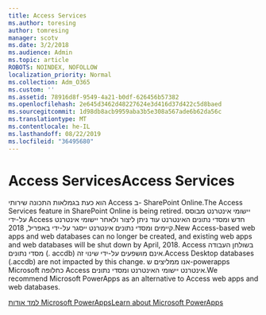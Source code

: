 ```yaml
---
title: Access Services
ms.author: toresing
author: tomresing
manager: scotv
ms.date: 3/2/2018
ms.audience: Admin
ms.topic: article
ROBOTS: NOINDEX, NOFOLLOW
localization_priority: Normal
ms.collection: Adm_O365
ms.custom: ''
ms.assetid: 78916d8f-9549-4a21-b0df-626456b57382
ms.openlocfilehash: 2e645d3462d48227624e3d416d37d422c5d8baed
ms.sourcegitcommit: 1d98db8acb9959aba3b5e308a567ade6b62da56c
ms.translationtype: MT
ms.contentlocale: he-IL
ms.lasthandoff: 08/22/2019
ms.locfileid: "36495680"
---
```

# <a name="access-services"></a><span data-ttu-id="c2556-102">Access Services</span><span class="sxs-lookup"><span data-stu-id="c2556-102">Access Services</span></span>

<span data-ttu-id="c2556-103">הוא כעת בגמלאות התכונה שירותי Access ב- SharePoint Online.</span><span class="sxs-lookup"><span data-stu-id="c2556-103">The Access Services feature in SharePoint Online is being retired.</span></span> <span data-ttu-id="c2556-104">יישומי אינטרנט מבוסס על-ידי Access חדש ומסדי נתונים האינטרנט עוד ניתן ליצור ולאחר יישומי אינטרנט קיימים ומסדי נתונים אינטרנט ייסגר על-ידי באפריל, 2018.</span><span class="sxs-lookup"><span data-stu-id="c2556-104">New Access-based web apps and web databases can no longer be created, and existing web apps and web databases will be shut down by April, 2018.</span></span> <span data-ttu-id="c2556-105">Access בשולחן העבודה מסדי נתונים (. accdb) אינם מושפעים על-ידי שינוי זה.</span><span class="sxs-lookup"><span data-stu-id="c2556-105">Access Desktop databases (.accdb) are not impacted by this change.</span></span> <span data-ttu-id="c2556-106">אנו ממליצים ש-powerapps Microsoft כחלופה Access אינטרנט יישומי האינטרנט ומסדי נתונים.</span><span class="sxs-lookup"><span data-stu-id="c2556-106">We recommend Microsoft PowerApps as an alternative to Access web apps and web databases.</span></span> 
  
[<span data-ttu-id="c2556-107">למד אודות Microsoft PowerApps</span><span class="sxs-lookup"><span data-stu-id="c2556-107">Learn about Microsoft PowerApps</span></span>](https://powerapps.microsoft.com/)
  